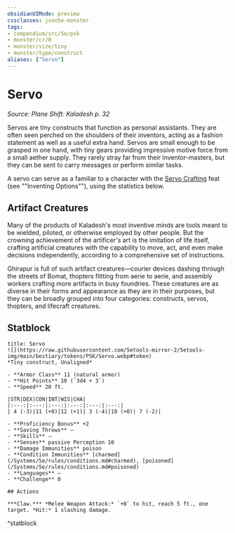 ```yaml
---
obsidianUIMode: preview
cssclasses: json5e-monster
tags:
- compendium/src/5e/psk
- monster/cr/0
- monster/size/tiny
- monster/type/construct
aliases: ["Servo"]
---
```

# Servo
*Source: Plane Shift: Kaladesh p. 32*  

Servos are tiny constructs that function as personal assistants. They are often seen perched on the shoulders of their inventors, acting as a fashion statement as well as a useful extra hand. Servos are small enough to be grasped in one hand, with tiny gears providing impressive motive force from a small aether supply. They rarely stray far from their inventor-masters, but they can be sent to carry messages or perform similar tasks.

A servo can serve as a familiar to a character with the [Servo Crafting](/Systems/5e/feats/servo-crafting-psk.md) feat (see ""Inventing Options""), using the statistics below.

## Artifact Creatures

Many of the products of Kaladesh's most inventive minds are tools meant to be wielded, piloted, or otherwise employed by other people. But the crowning achievement of the artificer's art is the imitation of life itself, crafting artificial creatures with the capability to move, act, and even make decisions independently, according to a comprehensive set of instructions.

Ghirapur is full of such artifact creatures—courier devices dashing through the streets of Bomat, thopters flitting from aerie to aerie, and assembly workers crafting more artifacts in busy foundries. These creatures are as diverse in their forms and appearance as they are in their purposes, but they can be broadly grouped into four categories: constructs, servos, thopters, and lifecraft creatures.

## Statblock

```ad-statblock
title: Servo
![](https://raw.githubusercontent.com/5etools-mirror-2/5etools-img/main/bestiary/tokens/PSK/Servo.webp#token)
*Tiny construct, Unaligned*

- **Armor Class** 11 (natural armor)
- **Hit Points** 10 (`3d4 + 3`)
- **Speed** 20 ft.

|STR|DEX|CON|INT|WIS|CHA|
|:---:|:---:|:---:|:---:|:---:|:---:|
| 4 (-3)|11 (+0)|12 (+1)| 3 (-4)|10 (+0)| 7 (-2)|

- **Proficiency Bonus** +2
- **Saving Throws** ⏤
- **Skills** ⏤
- **Senses** passive Perception 10
- **Damage Immunities** poison
- **Condition Immunities** [charmed](/Systems/5e/rules/conditions.md#charmed), [poisoned](/Systems/5e/rules/conditions.md#poisoned)
- **Languages** —
- **Challenge** 0

## Actions

***Claw.*** *Melee Weapon Attack:* `+0` to hit, reach 5 ft., one target. *Hit:* 1 slashing damage.
```
^statblock